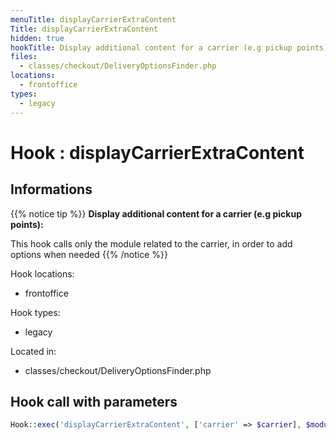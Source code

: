 ```yaml
---
menuTitle: displayCarrierExtraContent
Title: displayCarrierExtraContent
hidden: true
hookTitle: Display additional content for a carrier (e.g pickup points)
files:
  - classes/checkout/DeliveryOptionsFinder.php
locations:
  - frontoffice
types:
  - legacy
---
```


# Hook : displayCarrierExtraContent

## Informations

{{% notice tip %}}
**Display additional content for a carrier (e.g pickup points):** 

This hook calls only the module related to the carrier, in order to add options when needed
{{% /notice %}}

Hook locations: 
  - frontoffice

Hook types: 
  - legacy

Located in: 
  - classes/checkout/DeliveryOptionsFinder.php

## Hook call with parameters

```php
Hook::exec('displayCarrierExtraContent', ['carrier' => $carrier], $moduleId);
```